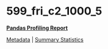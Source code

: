 # 599_fri_c2_1000_5

[**Pandas Profiling Report**](https://epistasislab.github.io/penn-ml-benchmarks/profile/599_fri_c2_1000_5.html)

[Metadata](metadata.yaml) | [Summary Statistics](summary_stats.tsv)

